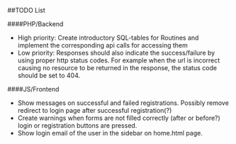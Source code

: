 ##TODO List

####PHP/Backend
  * High priority: Create introductory SQL-tables for Routines and implement the corresponding api calls for accessing them
  * Low priority: Responses should also indicate the success/failure by using proper http status codes. For example when the url is incorrect causing no resource to be returned in the response, the status code should be set to 404.

####JS/Frontend
  * Show messages on successful and failed registrations. Possibly remove redirect to login page after successful registration(?)
  * Create warnings when forms are not filled correctly (after or before?) login or registration buttons are pressed.
  * Show login email of the user in the sidebar on home.html page.

